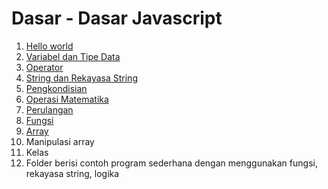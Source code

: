 # Dasar - Dasar Javascript

1. [Hello world](01_hello_world_/)
2. [Variabel dan Tipe Data](02_variable_datatype/)
3. [Operator](03_operator/)
4. [String dan Rekayasa String](04_string_and_string_manipulation/)
5. [Pengkondisian](05_conditioning/)
6. [Operasi Matematika](06_arithmetic_operation/)
7. [Perulangan](07_looping/)
8. [Fungsi](08_looping/)
9. [Array](09_array/)
10. Manipulasi array
11. Kelas
12. Folder berisi contoh program sederhana dengan menggunakan fungsi, rekayasa string, logika
